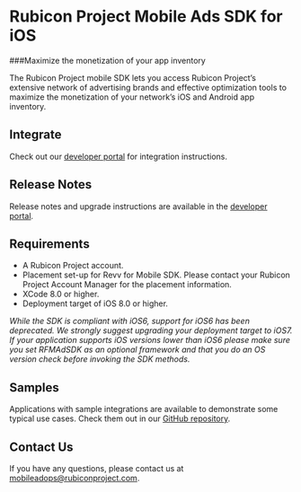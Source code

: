 # Rubicon Project Mobile Ads SDK for iOS
###Maximize the monetization of your app inventory

The Rubicon Project mobile SDK lets you access Rubicon Project’s extensive network of advertising brands and effective optimization tools to maximize the monetization of your network’s iOS and Android app inventory.

## Integrate
Check out our [developer portal](http://sdk.rubiconproject.com/iOS/index.html) for integration instructions.

## Release Notes
Release notes and upgrade instructions are available in the [developer portal](http://sdk.rubiconproject.com/iOS/download.html).

## Requirements
*   A  Rubicon Project account.
*   Placement set-up for Revv for Mobile SDK. Please contact your Rubicon Project Account Manager for the placement information.
*   XCode 8.0 or higher.
*   Deployment target of iOS 8.0 or higher.

_While the SDK is compliant with iOS6, support for iOS6 has been deprecated. We strongly suggest upgrading your deployment target to iOS7. If your application supports iOS versions lower than iOS6 please make sure you set RFMAdSDK as an optional framework and that you do an OS version check before invoking the SDK methods._

## Samples
Applications with sample integrations are available to demonstrate some typical use cases. Check them out in our [GitHub repository](https://github.com/rubicon-project/RFM-SDKSamples-iOS).




## Contact Us
If you have any questions, please contact us at mobileadops@rubiconproject.com.
